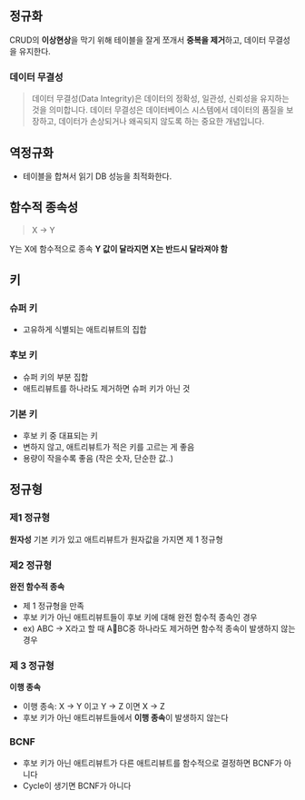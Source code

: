 ## 정규화
CRUD의 **이상현상**을 막기 위해 테이블을 잘게 쪼개서 **중복을 제거**하고, 데이터 무결성을 유지한다.
### 데이터 무결성
> 데이터 무결성(Data Integrity)은 데이터의 정확성, 일관성, 신뢰성을 유지하는 것을 의미합니다. 데이터 무결성은 데이터베이스 시스템에서 데이터의 품질을 보장하고, 데이터가 손상되거나 왜곡되지 않도록 하는 중요한 개념입니다.

## 역정규화
- 테이블을 합쳐서 읽기 DB 성능을 최적화한다.

## 함수적 종속성
> X -> Y

Y는 X에 함수적으로 종속
**Y 값이 달라지면 X는 반드시 달라져야 함**

## 키
### 슈퍼 키
- 고유하게 식별되는 애트리뷰트의 집합
### 후보 키
- 슈퍼 키의 부분 집합
- 애트리뷰트를 하나라도 제거하면 슈퍼 키가 아닌 것
### 기본 키
- 후보 키 중 대표되는 키
- 변하지 않고, 애트리뷰트가 적은 키를 고르는 게 좋음
- 용량이 작을수록 좋음 (작은 숫자, 단순한 값..)

## 정규형
### 제1 정규형
**원자성**
기본 키가 있고 애트리뷰트가 원자값을 가지면 제 1 정규형
### 제2 정규형
**완전 함수적 종속**
- 제 1 정규형을 만족
- 후보 키가 아닌 애트리뷰트들이 후보 키에 대해 완전 함수적 종속인 경우
- ex) ABC -> X라고 할 때 ABC중 하나라도 제거하면 함수적 종속이 발생하지 않는 경우
### 제 3 정규형
**이행 종속**
- 이행 종속: X -> Y 이고 Y -> Z 이면 X -> Z 
- 후보 키가 아닌 애트리뷰트들에서 **이행 종속**이 발생하지 않는다
### BCNF
- 후보 키가 아닌 애트리뷰트가 다른 애트리뷰트를 함수적으로 결정하면 BCNF가 아니다
- Cycle이 생기면 BCNF가 아니다
